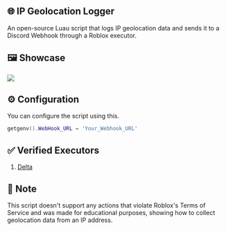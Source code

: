 ## 🌐 IP Geolocation Logger
An open-source Luau script that logs IP geolocation data and sends it to a Discord Webhook through a Roblox executor.

## 🖼️ Showcase
![](https://i.ibb.co.com/Mybs2cPL/Screenshot-2025-02-20-19-10-22-932-edit-com-discord.jpg)

## ⚙️ Configuration
You can configure the script using this.
```lua
getgenv().WebHook_URL = 'Your_Webhook_URL'
```

## ✅ Verified Executors
1. [Delta](https://deltaexploits.gg/)

## 📝 Note
This script doesn't support any actions that violate Roblox's Terms of Service and was made for educational purposes, showing how to collect geolocation data from an IP address.
